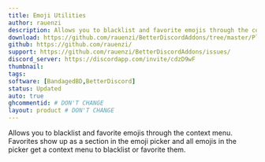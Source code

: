 ```yaml
---
title: Emoji Utilities
author: rauenzi
description: Allows you to blacklist and favorite emojis through the context menu. Favorites show up as a section in the emoji picker and all emojis in the picker get a context menu to blacklist or favorite them.
download: https://github.com/rauenzi/BetterDiscordAddons/tree/master/Plugins/EmojiUtilities
github: https://github.com/rauenzi/
support: https://github.com/rauenzi/BetterDiscordAddons/issues/
discord_server: https://discordapp.com/invite/cdzD9wF
thumbnail:
tags:
software: [BandagedBD,BetterDiscord]
status: Updated
auto: true
ghcommentid: # DON'T CHANGE
layout: product # DON'T CHANGE
---
```

Allows you to blacklist and favorite emojis through the context menu. Favorites show up as a section in the emoji picker and all emojis in the picker get a context menu to blacklist or favorite them.
